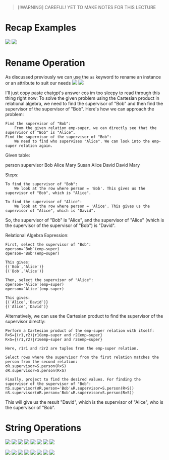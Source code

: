 
> [!WARNING] CAREFUL!
> YET TO MAKE NOTES FOR THIS LECTURE


# Recap Examples
![](assets/Pasted%20image%2020240806220639.png)
![](assets/Pasted%20image%2020240806220654.png)

# Rename Operation
As discussed previously we can use the `as` keyword to rename an instance or an attribute to suit our needs
![](assets/Pasted%20image%2020240806221220.png)
![](assets/Pasted%20image%2020240806221504.png)

I'll just copy paste chatgpt's answer cos im too sleepy to read through this thing right now:
To solve the given problem using the Cartesian product in relational algebra, we need to find the supervisor of "Bob" and then find the supervisor of the supervisor of "Bob". Here's how we can approach the problem:

    Find the supervisor of "Bob":
        From the given relation emp-super, we can directly see that the supervisor of "Bob" is "Alice".
    Find the supervisor of the supervisor of "Bob":
        We need to find who supervises "Alice". We can look into the emp-super relation again.

Given table:

person  supervisor
Bob     Alice
Mary    Susan
Alice   David
David   Mary

Steps:

    To find the supervisor of "Bob":
        We look at the row where person = 'Bob'. This gives us the supervisor of "Bob", which is "Alice".

    To find the supervisor of "Alice":
        We look at the row where person = 'Alice'. This gives us the supervisor of "Alice", which is "David".

So, the supervisor of "Bob" is "Alice", and the supervisor of "Alice" (which is the supervisor of the supervisor of "Bob") is "David".

Relational Algebra Expression:

    First, select the supervisor of "Bob":
    σperson=′Bob′(emp−super)
    σperson=′Bob′​(emp−super)

    This gives:
    {(′Bob′,′Alice′)}
    {(′Bob′,′Alice′)}

    Then, select the supervisor of "Alice":
    σperson=′Alice′(emp−super)
    σperson=′Alice′​(emp−super)

    This gives:
    {(′Alice′,′David′)}
    {(′Alice′,′David′)}

Alternatively, we can use the Cartesian product to find the supervisor of the supervisor directly:

    Perform a Cartesian product of the emp-super relation with itself:
    R×S={(r1,r2)∣r1∈emp−super and r2∈emp−super}
    R×S={(r1​,r2​)∣r1​∈emp−super and r2​∈emp−super}

    Here, r1r1​ and r2r2​ are tuples from the emp-super relation.

    Select rows where the supervisor from the first relation matches the person from the second relation:
    σR.supervisor=S.person(R×S)
    σR.supervisor=S.person​(R×S)

    Finally, project to find the desired values. For finding the supervisor of the supervisor of "Bob":
    πS.supervisor(σR.person=′Bob′∧R.supervisor=S.person(R×S))
    πS.supervisor​(σR.person=′Bob′∧R.supervisor=S.person​(R×S))

This will give us the result "David", which is the supervisor of "Alice", who is the supervisor of "Bob".

# String Operations
![](assets/Pasted%20image%2020240806221732.png)
![](assets/Pasted%20image%2020240806221942.png)
![](assets/Pasted%20image%2020240806222037.png)
![](assets/Pasted%20image%2020240806222226.png)
![](assets/Pasted%20image%2020240806222542.png)
![](assets/Pasted%20image%2020240806222651.png)
![](assets/Pasted%20image%2020240806223013.png)
![](assets/Pasted%20image%2020240806223120.png)


![](assets/Pasted%20image%2020240806223358.png)
![](assets/Pasted%20image%2020240806223626.png)
![](assets/Pasted%20image%2020240806223708.png)
![](assets/Pasted%20image%2020240806223812.png)
![](assets/Pasted%20image%2020240806224109.png)
![](assets/Pasted%20image%2020240806224150.png)
![](assets/Pasted%20image%2020240806224242.png)
![](assets/Pasted%20image%2020240806224352.png)
